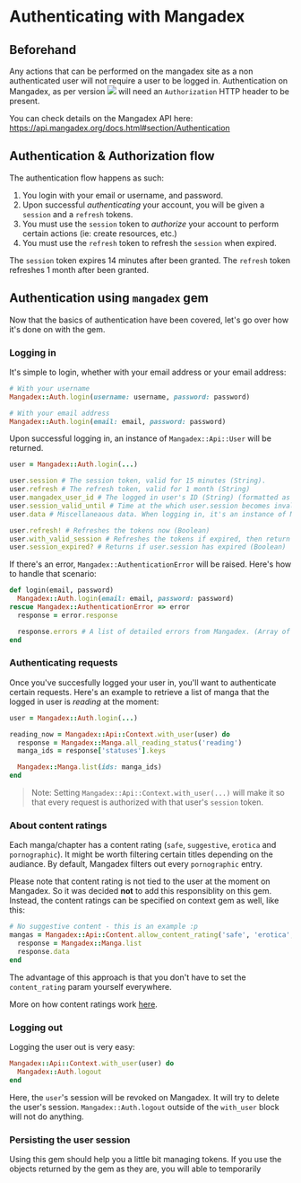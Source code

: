 # Authenticating with Mangadex

## Beforehand

Any actions that can be performed on the mangadex site as a non authenticated user will not require a user to be logged
in. Authentication on Mangadex, as per version
<a href="https://rubygems.org/gems/mangadex"><img src="https://badgen.net/rubygems/v/mangadex" /></a>
will need an `Authorization` HTTP header to be present.

You can check details on the Mangadex API here: https://api.mangadex.org/docs.html#section/Authentication

## Authentication & Authorization flow

The authentication flow happens as such:

1. You login with your email or username, and password.
2. Upon successful _authenticating_ your account, you will be given a `session` and a `refresh` tokens.
3. You must use the `session` token to _authorize_ your account to perform certain actions (ie: create resources, etc.)
4. You must use the `refresh` token to refresh the `session` when expired.

The `session` token expires 14 minutes after been granted. The `refresh` token refreshes 1 month after been granted.

## Authentication using `mangadex` gem

Now that the basics of authentication have been covered, let's go over how it's done on with the gem.

### Logging in

It's simple to login, whether with your email address or your email address:

```ruby
# With your username
Mangadex::Auth.login(username: username, password: password)

# With your email address
Mangadex::Auth.login(email: email, password: password)
```

Upon successful logging in, an instance of `Mangadex::Api::User` will be returned.

```ruby
user = Mangadex::Auth.login(...)

user.session # The session token, valid for 15 minutes (String).
user.refresh # The refresh token, valid for 1 month (String)
user.mangadex_user_id # The logged in user's ID (String) (formatted as a UUID)
user.session_valid_until # Time at the which user.session becomes invalid (Time)
user.data # Miscellaneaous data. When logging in, it's an instance of Mangadex::User (response from the server)

user.refresh! # Refreshes the tokens now (Boolean)
user.with_valid_session # Refreshes the tokens if expired, then return user itself (Mangadex::Api::User)
user.session_expired? # Returns if user.session has expired (Boolean)
```

If there's an error, `Mangadex::AuthenticationError` will be raised. Here's how to handle that scenario:

```ruby
def login(email, password)
  Mangadex::Auth.login(email: email, password: password)
rescue Mangadex::AuthenticationError => error
  response = error.response

  response.errors # A list of detailed errors from Mangadex. (Array of Mangadex::Api::Response::Error)
end
```

### Authenticating requests

Once you've succesfully logged your user in, you'll want to authenticate certain requests. Here's an
example to retrieve a list of manga that the logged in user is _reading_ at the moment:

```ruby
user = Mangadex::Auth.login(...)

reading_now = Mangadex::Api::Context.with_user(user) do
  response = Mangadex::Manga.all_reading_status('reading')
  manga_ids = response['statuses'].keys

  Mangadex::Manga.list(ids: manga_ids)
end
```

> Note: Setting `Mangadex::Api::Context.with_user(...)` will make it so that every request is authorized with that user's `session` token.

### About content ratings

Each manga/chapter has a content rating (`safe`, `suggestive`, `erotica` and `pornographic`). It might be
worth filtering certain titles depending on the audiance. By default, Mangadex filters out every
`pornographic` entry.

Please note that content rating is not tied to the user at the moment on Mangadex. So it was decided **not** to add this responsiblity on this gem. Instead, the content ratings can be specified on context gem as well, like this:

```ruby
# No suggestive content - this is an example :p
mangas = Mangadex::Api::Content.allow_content_rating('safe', 'erotica', 'pornographic') do
  response = Mangadex::Manga.list
  response.data
end
```

The advantage of this approach is that you don't have to set the `content_rating` param yourself
everywhere.

More on how content ratings work [here]().

### Logging out

Logging the user out is very easy:

```ruby
Mangadex::Api::Context.with_user(user) do
  Mangadex::Auth.logout
end
```

Here, the `user`'s session will be revoked on Mangadex. It will try to delete the user's session. `Mangadex::Auth.logout` outside of the `with_user` block will not do anything.

### Persisting the user session

Using this gem should help you a little bit managing tokens. If you use the objects returned by the gem
as they are, you will able to temporarily
